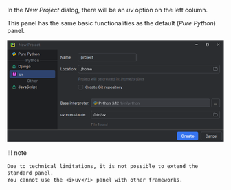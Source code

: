 In the <i>New Project</i> dialog,
there will be an <i>uv</i> option on the left column.

This panel has the same basic functionalities
as the default (<i>Pure Python</i>) panel.

![](./assets/new-project-panel.png)


!!! note

    Due to technical limitations, it is not possible to extend the standard panel.
    You cannot use the <i>uv</i> panel with other frameworks.
